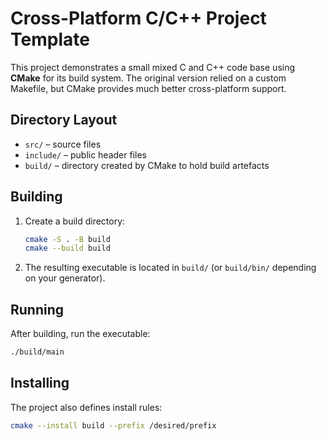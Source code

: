 # Cross-Platform C/C++ Project Template

This project demonstrates a small mixed C and C++ code base using **CMake** for
its build system.  The original version relied on a custom Makefile, but CMake
provides much better cross-platform support.

## Directory Layout

- `src/`      – source files
- `include/`  – public header files
- `build/`    – directory created by CMake to hold build artefacts

## Building

1. Create a build directory:

   ```bash
   cmake -S . -B build
   cmake --build build
   ```

2. The resulting executable is located in `build/` (or `build/bin/` depending on
   your generator).

## Running

After building, run the executable:

```bash
./build/main
```

## Installing

The project also defines install rules:

```bash
cmake --install build --prefix /desired/prefix
```
